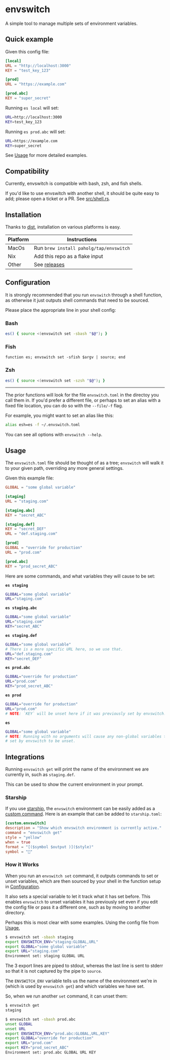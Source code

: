 # envswitch

A simple tool to manage multiple sets of environment variables.

## Quick example

Given this config file:

```toml
[local]
URL = "http://localhost:3000"
KEY = "test_key_123"

[prod]
URL = "https://example.com"

[prod.abc]
KEY = "super_secret"
```

Running `es local` will set:

```bash
URL=http://localhost:3000
KEY=test_key_123
```

Running `es prod.abc` will set:

```bash
URL=https://example.com
KEY=super_secret
```

See [Usage](#Usage) for more detailed examples.

## Compatibility

Currently, envswitch is compatible with bash, zsh, and fish shells.

If you'd like to use envswitch with another shell, it should be quite easy to
add; please open a ticket or a PR. See [src/shell.rs](src/shell.rs).

## Installation

Thanks to [dist](https://github.com/axodotdev/cargo-dist), installation on
various platforms is easy.

| Platform | Instructions |
|-------|-----------------|
| MacOs | Run `brew install paholg/tap/envswitch` |
| Nix   | Add this repo as a flake input |
| Other | See [releases](https://github.com/paholg/envswitch/releases/) |

## Configuration

It is strongly recommended that you run `envswitch` through a shell function, as
otherwise it just outputs shell commands that need to be sourced.

Please place the appropriate line in your shell config:

### Bash

```bash
es() { source <(envswitch set -sbash "$@"); }
```

### Fish
```fish
function es; envswitch set -sfish $argv | source; end
```

### Zsh

```zsh
es() { source <(envswitch set -szsh "$@"); }
```

---
The prior functions will look for the file `envswitch.toml` in the directoy you
call them in. If you'd prefer a different file, or perhaps to set an alias with
a fixed file location, you can do so with the `--file/-f` flag.

For example, you might want to set an alias like this:

```bash
alias esh=es -f ~/.envswitch.toml
```

You can see all options with `envswitch --help`.

## Usage

The `envswitch.toml` file should be thought of as a tree; `envswitch` will walk
it to your given path, overriding any more general settings.

Given this example file:

```toml
GLOBAL = "some global variable"

[staging]
URL = "staging.com"

[staging.abc]
KEY = "secret_ABC"

[staging.def]
KEY = "secret_DEF"
URL = "def.staging.com"

[prod]
GLOBAL = "override for production"
URL = "prod.com"

[prod.abc]
KEY = "prod_secret_ABC"
```

Here are some commands, and what variables they will cause to be set:

**`es staging`**
```bash
GLOBAL="some global variable"
URL="staging.com"
```

**`es staging.abc`**
```bash
GLOBAL="some global variable"
URL="staging.com"
KEY="secret_ABC"
```

**`es staging.def`**
```bash
GLOBAL="some global variable"
# There is a more specific URL here, so we use that.
URL="def.staging.com"
KEY="secret_DEF"
```

**`es prod.abc`**
```bash
GLOBAL="override for production"
URL="prod.com"
KEY="prod_secret_ABC"
```

**`es prod`**
```bash
GLOBAL="override for production"
URL="prod.com"
# NOTE: `KEY` will be unset here if it was previously set by envswitch.
```

**`es`**
```bash
GLOBAL="some global variable"
# NOTE: Running with no arguments will cause any non-global variables that were
# set by envswitch to be unset.
```

## Integrations

Running `envswitch get` will print the name of the environment we are currently
in, such as `staging.def`.

This can be used to show the current environment in your prompt.

### Starship

If you use [starship](https://starship.rs/), the `envswitch` environment can be
easily added as a [custom command](https://starship.rs/config/#custom-commands).
Here is an example that can be added to `starship.toml`:

```toml
[custom.envswitch]
description = "Show which envswitch environment is currently active."
command = "envswitch get"
style = "yellow"
when = true
format = "[($symbol $output )]($style)"
symbol = ""
```

### How it Works

When you run an `envswitch set` command, it outputs commands to set or unset
variables, which are then sourced by your shell in the function setup in
[Configuration](#configuration).

It also sets a special variable to let it track what it has set before. This
enables `envswitch` to unset variables it has previously set even if you edit
the config file or pass it a different one, such as by moving to another
directory.

Perhaps this is most clear with some examples. Using the config file from
[Usage](#usage),

```bash
$ envswitch set -sbash staging
export ENVSWITCH_ENV="staging:GLOBAL,URL"
export GLOBAL="some global variable"
export URL="staging.com"
Environment set: staging GLOBAL URL
```

The 3 export lines are piped to stdout, whereas the last line is sent to stderr
so that it is not captured by the pipe to `source`.

The `ENVSWITCH_ENV` variable tells us the name of the environment we're in
(which is used by `envswitch get`) and which variables we have set.

So, when we run another `set` command, it can unset them:

```bash
$ envswitch get
staging

$ envswitch set -sbash prod.abc
unset GLOBAL
unset URL
export ENVSWITCH_ENV="prod.abc:GLOBAL,URL,KEY"
export GLOBAL="override for production"
export URL="prod.com"
export KEY="prod_secret_ABC"
Environment set: prod.abc GLOBAL URL KEY
```
